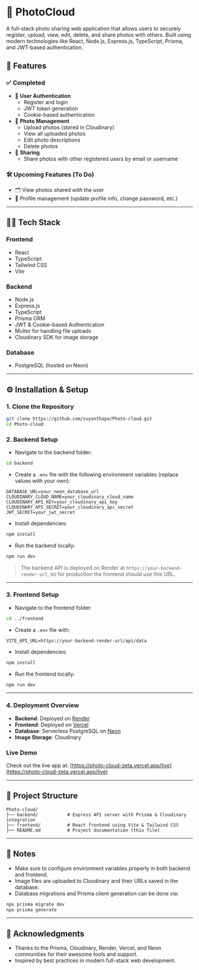 
# 📸 PhotoCloud

A full-stack photo sharing web application that allows users to securely register, upload, view, edit, delete, and share photos with others. Built using modern technologies like React, Node.js, Express.js, TypeScript, Prisma, and JWT-based authentication.

## 🚀 Features

### ✅ Completed

- 🔐 **User Authentication**
  - Register and login
  - JWT token generation
  - Cookie-based authentication
- 📸 **Photo Management**
  - Upload photos (stored in Cloudinary)
  - View all uploaded photos
  - Edit photo descriptions
  - Delete photos
- 👥 **Sharing**
  - Share photos with other registered users by email or username

### 🛠️ Upcoming Features (To Do)

- 🗂️ View photos shared *with* the user
- 🙍 Profile management (update profile info, change password, etc.)

---

## 🧑‍💻 Tech Stack

### Frontend

- React
- TypeScript
- Tailwind CSS
- Vite

### Backend

- Node.js
- Express.js
- TypeScript
- Prisma ORM
- JWT & Cookie-based Authentication
- Multer for handling file uploads
- Cloudinary SDK for image storage

### Database

- PostgreSQL (hosted on Neon)

---

## ⚙️ Installation & Setup

### 1. Clone the Repository

```bash
git clone https://github.com/suyanthapa/Photo-cloud.git
cd Photo-cloud
```

### 2. Backend Setup

- Navigate to the backend folder:

```bash
cd backend
```

- Create a `.env` file with the following environment variables (replace values with your own):

```env
DATABASE_URL=your_neon_database_url
CLOUDINARY_CLOUD_NAME=your_cloudinary_cloud_name
CLOUDINARY_API_KEY=your_cloudinary_api_key
CLOUDINARY_API_SECRET=your_cloudinary_api_secret
JWT_SECRET=your_jwt_secret
```

- Install dependencies:

```bash
npm install
```

- Run the backend locally:

```bash
npm run dev
```

> The backend API is deployed on Render at `https://your-backend-render-url`, so for production the frontend should use this URL.

---

### 3. Frontend Setup

- Navigate to the frontend folder:

```bash
cd ../frontend
```

- Create a `.env` file with:

```env
VITE_API_URL=https://your-backend-render-url/api/data
```

- Install dependencies:

```bash
npm install
```

- Run the frontend locally:

```bash
npm run dev
```

---

### 4. Deployment Overview

- **Backend**: Deployed on [Render](https://render.com/)
- **Frontend**: Deployed on [Vercel](https://vercel.com/)
- **Database**: Serverless PostgreSQL on [Neon](https://neon.tech/)
- **Image Storage**: Cloudinary

### Live Demo

Check out the live app at: [https://photo-cloud-zeta.vercel.app/live](https://photo-cloud-zeta.vercel.app/live)

---

## 📁 Project Structure

```
Photo-cloud/
├── backend/           # Express API server with Prisma & Cloudinary integration
├── frontend/          # React frontend using Vite & Tailwind CSS
├── README.md          # Project documentation (this file)
```
---

## 📝 Notes

- Make sure to configure environment variables properly in both backend and frontend.
- Image files are uploaded to Cloudinary and their URLs saved in the database.
- Database migrations and Prisma client generation can be done via:

```bash
npx prisma migrate dev
npx prisma generate
```

---

## 🙏 Acknowledgments

- Thanks to the Prisma, Cloudinary, Render, Vercel, and Neon communities for their awesome tools and support.
- Inspired by best practices in modern full-stack web development.

